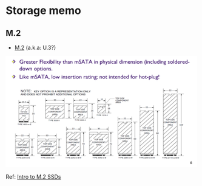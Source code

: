 # Storage memo

## M.2

* [M.2](https://members.snia.org/document/dl/26900) (a.k.a: U.3?)

![](images/m2_001.png)

Ref: [Intro to M.2 SSDs](http://www.snia.org/sites/default/files/12May%20M.2%20Tanguy%20M.2.pdf)

